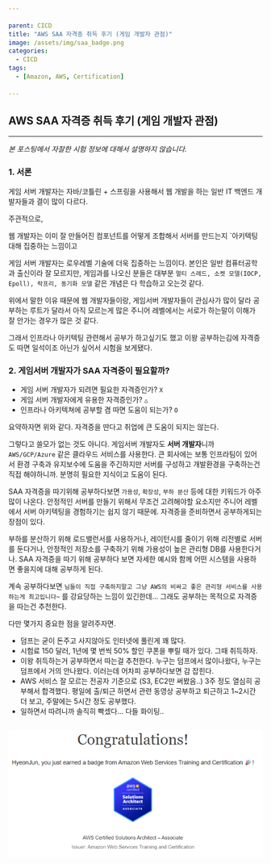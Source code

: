 ```yaml
---

parent: CICD
title: "AWS SAA 자격증 취득 후기 (게임 개발자 관점)"
image: /assets/img/saa_badge.png
categories:
  - CICD
tags:
  - [Amazon, AWS, Certification]

---
```


## AWS SAA 자격증 취득 후기 (게임 개발자 관점)

---
*본 포스팅에서 자잘한 시험 정보에 대해서 설명하지 않습니다.*

### 1. 서론
게임 서버 개발자는 자바/코틀린 + 스프링을 사용해서 웹 개발을 하는  일반 IT 백엔드 개발자들과 결이 많이 다르다. 

주관적으로, 
 
 웹 개발자는 이미 잘 만들어진 컴포넌트를 어떻게 조합해서 서버를 만드는지 `아키텍팅 대해 집중하는 느낌이고

 게임 서버 개발자는 로우레벨 기술에 더욱 집중하는 느낌이다. 본인은 일반 컴퓨터공학과 출신이라 잘 모르지만, 게임과를 나오신 분들은 대부분 `멀티 스레드, 소켓 모델(IOCP, Epoll), 락프리, 동기화 모델` 같은 개념은 다 학습하고 오는것 같다.

위에서 말한 이유 때문에 웹 개발자들이랑, 게임서버 개발자들이 관심사가 많이 달라 공부하는 루트가 달라서 아직 모르는게 많은 주니어 레벨에서는 서로가 하는말이 이해가 잘 안가는 경우가 많은 것 같다.

그래서 인프라나 아키텍팅 관련해서 공부가 하고싶기도 했고 이왕 공부하는김에 자격증도 따면 일석이조 아닌가 싶어서 시험을 보게됐다.

### 2. 게임서버 개발자가 SAA 자격증이 필요할까?

- 게임 서버 개발자가 되려면 필요한 자격증인가? `X`
- 게임 서버 개발자에게 유용한 자격증인가? `△`
- 인프라나 아키텍쳐에 공부할 겸 따면 도움이 되는가? `O`

 요약하자면 위와 같다. 자격증을 딴다고 취업에 큰 도움이 되지는 않는다.

 그렇다고 쓸모가 없는 것도 아니다. 게임서버 개발자도 **서버 개발자**니까 `AWS/GCP/Azure` 같은 클라우드 서비스를 사용한다. 
  큰 회사에는 보통 인프라팀이 있어서 환경 구축과 유지보수에 도움을 주긴하지만 서버를 구성하고 개발환경을 구축하는건 직접 해야하니까. 분명히 필요한 지식이고 도움이 된다.

SAA 자격증을 따기위해 공부하다보면 `가용성`, `확장성`, `부하 분산` 등에 대한 키워드가 아주 많이 나온다. 안정적인 서버를 만들기 위해서 무조건 고려해야할 요소지만 주니어 레벨에서 서버 아키텍팅을 경험하기는 쉽지 않기 때문에. 자격증을 준비하면서 공부하게되는 장점이 있다.

부하를 분산하기 위해 로드밸런서를 사용하거나, 레이턴시를 줄이기 위해 리전별로 서버를 둔다거나, 안정적인 저장소를 구축하기 위해 가용성이 높은 관리형 DB를 사용한다거나. SAA 자격증을 따기 위해 공부하다 보면 자세한 예시와 함께 어떤 시스템을 사용하면 좋을지에 대해 공부하게 된다.

계속 공부하다보면 `님들이 직접 구축하지말고 그냥 AWS의 비싸고 좋은 관리형 서비스를 사용하는게 최고입니다~` 를 강요당하는 느낌이 있긴한데... 그래도 공부하는 목적으로 자격증을 따는건 추천한다.

다만 몇가지 중요한 점을 알려주자면.

- 덤프는 굳이 돈주고 사지않아도 인터넷에 풀린게 꽤 많다.
- 시험료 150 달러, 1년에 몇 번씩 50% 할인 쿠폰을 뿌릴 때가 있다. 그때 취득하자.
- 이왕 취득하는거 공부하면서 따는걸 추천한다. 누구는 덤프에서 많이나왔다, 누구는 덤프에서 거의 안나왔다. 이러는데 어차피 공부하다보면 감 잡힌다.
- AWS 서비스 잘 모르는 전공자 기준으로 (S3, EC2만 써봤음..) 3주 정도 열심히 공부해서 합격했다. 평일에 출/퇴근 하면서 관련 동영상 공부하고 퇴근하고 1~2시간 더 보고, 주말에는 5시간 정도 공부했다.
- 일하면서 따려니까 솔직히 빡셌다... 다들 화이팅..


![](/assets/img/saa_badge.png)
---

  

